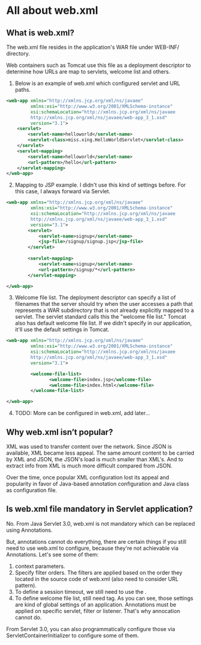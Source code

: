 # All about web.xml

## What is web.xml?

The web.xml file resides in the application's WAR file under WEB-INF/ directory.

Web containers such as Tomcat use this file as a deployment descriptor to determine how URLs are map to servlets, welcome list and others.

1. Below is an example of web.xml which configured servlet and URL paths.

```xml
<web-app xmlns="http://xmlns.jcp.org/xml/ns/javaee"
         xmlns:xsi="http://www.w3.org/2001/XMLSchema-instance"
         xsi:schemaLocation="http://xmlns.jcp.org/xml/ns/javaee
         http://xmlns.jcp.org/xml/ns/javaee/web-app_3_1.xsd"
         version="3.1">
    <servlet>
        <servlet-name>helloworld</servlet-name>
        <servlet-class>miss.xing.HelloWorldServlet</servlet-class>
    </servlet>
    <servlet-mapping>
        <servlet-name>helloworld</servlet-name>
        <url-pattern>/hello</url-pattern>
    </servlet-mapping>
</web-app>
```

2. Mapping to JSP example. I didn't use this kind of settings before. For this case, I always forward via Servlet.
```xml
<web-app xmlns="http://xmlns.jcp.org/xml/ns/javaee"
         xmlns:xsi="http://www.w3.org/2001/XMLSchema-instance"
         xsi:schemaLocation="http://xmlns.jcp.org/xml/ns/javaee
         http://xmlns.jcp.org/xml/ns/javaee/web-app_3_1.xsd"
         version="3.1">
        <servlet>
            <servlet-name>signup</servlet-name>
            <jsp-file>/signup/signup.jsp</jsp-file>
        </servlet>
    
        <servlet-mapping>
            <servlet-name>signup</servlet-name>
            <url-pattern>/signup/*</url-pattern>
        </servlet-mapping>

</web-app>
```

3. Welcome file list. The deployment descriptor can specify a list of filenames that the server should try when the user accesses a path that represents a WAR subdirectory that is not already explicitly mapped to a servlet. The servlet standard calls this the "welcome file list."
Tomcat also has default welcome file list. If we didn't specify in our application, it'll use the default settings in Tomcat.
```xml
<web-app xmlns="http://xmlns.jcp.org/xml/ns/javaee"
         xmlns:xsi="http://www.w3.org/2001/XMLSchema-instance"
         xsi:schemaLocation="http://xmlns.jcp.org/xml/ns/javaee
         http://xmlns.jcp.org/xml/ns/javaee/web-app_3_1.xsd"
         version="3.1">

         <welcome-file-list>
                <welcome-file>index.jsp</welcome-file>
                <welcome-file>index.html</welcome-file>
         </welcome-file-list>

</web-app>
```

4. TODO: More can be configured in web.xml, add later...

## Why web.xml isn’t popular?

XML was used to transfer content over the network. Since JSON is available, XML became less appeal.
The same amount content to be carried by XML and JSON, the JSON's load is much smaller than XML's.
And to extract info from XML is much more difficult compared from JSON.

Over the time, once popular XML configuration lost its appeal and popularity in favor of Java-based annotation configuration and Java class as configuration file.


## Is web.xml file mandatory in Servlet application?
No. From Java Servlet 3.0, web.xml is not mandatory which can be replaced using Annotations.

But, annotations cannot do everything, there are certain things if you still need to use web.xml to configure, because they're not achievable via Annotations.
Let's see some of them:
1. context parameters.
2. Specify filter orders. The filters are applied based on the order they located in the source code of web.xml (also need to consider URL pattern).
3. To define a session timeout, we still need to use the <session-config>.
4. To define welcome file list, still need <welcome-file-list> tag.
As you can see, those settings are kind of global settings of an application. Annotations must be applied on specific servlet, filter or listener. That's why annocation cannot do.

From Servlet 3.0, you can also programmatically configure those via ServletContainerInitializer to configure some of them.

